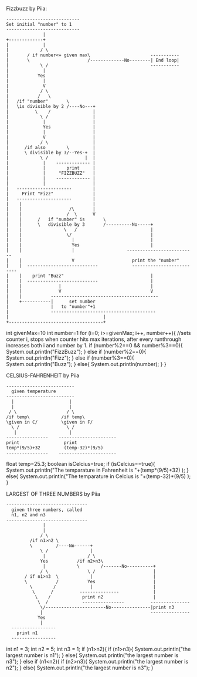 Fizzbuzz by Piia:
~~~
----------------------------
Set initial "number" to 1
----------------------------
              |
+-------------+
|             |
|            / \
|       / if number<= given max\                       -----------
|       \                      /-------------No--------| End loop|
|            \ /                                       -----------
|             |
|           Yes
|             |
|             V
|            / \
|           /   \
|   /if "number"       \
|   \is divisible by 2 /----No---+
|          \    /                |
|            \ /                 |
|             |                  |
|             Yes                |
|             |                  |
|             V                  |
|            / \                 |
|      /if also        \         |
|      \ divisible by 3/--Yes-+  |
|            \ /              |  |
|             |    ------------- |
|             |        print     |
|             |     "FIZZBUZZ"   |
|             |    ------------- |
|             |                  |
|   ---------------------        |
|     Print "Fizz"               |
|   ---------------------        |
|    |                           |
|    |                  /\       |
|    |                 /  \      V
|    |      /   if "number" is       \
|    |      \   divisible by 3       /----------No-----+
|    |                \   /                            | 
|    |                 \/                              |
|    |                   |                             |
|    |                   Yes                           |
|    |                   |                    --------------------------
|    |                   V                      print the "number"
|    |  ---------------------------             --------------------------
|    |    print "Buzz"                                 |
|    |  ---------------------------                    |
|    |              |                                  |
|    |              V                                  V
|    |           -----------------------------------------
|    +-----------|      set number 
|                |   to "number"+1
|                ----------------------------------------
|                                    |
+------------------------------------+
~~~
int givenMax=10
int number=1
for (i=0; i>=givenMax; i++, number++){ //sets counter i, stops when counter hits max iterations, after every runthrough increases both i and number by 1.
  if (number%2==0 && number%3==0){
    System.out.println("FizzBuzz");
  }
  else if (number%2==0){
    System.out.println("Fizz");
  }
  else if (number%3==0){
    System.out.println("Buzz");
  }
  else{
    System.out.println(number);
  }
}




CELSIUS-FAHRENHEIT by Piia
~~~
--------------------------
  given temperature
--------------------------
  |                     |
  |                     |
 / \                   / \
/if temp\            /if temp\
\given in C/         \given in F/
  \ /                  \ /
   |                    |
----------------    ----------------------
print                 print
temp*(9/5)+32         (temp-32)*(9/5)
----------------    ----------------------  
~~~
float temp=25.3;
boolean isCelcius=true;
if (isCelcius==true){
  System.out.println("The temparature in Fahrenheit is "+(temp*(9/5)+32) );
}
else{
  System.out.println("The temparature in Celcius is "+(temp-32)*(9/5) );
}



LARGEST OF THREE NUMBERS by Piia
~~~
-------------------------------
  given three numbers, called
  n1, n2 and n3
-------------------------------
              |
              |
             / \
         /if n1>n2 \
         \         /----No------+
             \ /                |                       
              |                / \                     
             Yes           /if n2>n3\              
              |            \        /-------No----------+
             / \               \ /                      |
       / if n1>n3  \            |                       |    
       \           /           Yes                      |
         \        /             |                       |
          \      /          ---------------             | 
           \    /            print n2                   |
            \  /             ----------------          ---------------
             \/-----------------------No---------------|print n3
             |                                         ---------------
            Yes
             |
  -----------------
    print n1
  -----------------
 ~~~
int n1 = 3;
int n2 = 5;
int n3 = 1;
if (n1>n2){
  if (n1>n3){
    System.out.println("the largest number is n1");
  }
  else{
    System.out.println("the largest number is n3");
  }
else if (n1<n2){
  if (n2>n3){
    System.out.println("the largest number is n2");
  }
  else{
    System.out.println("the largest number is n3");
  }
  
